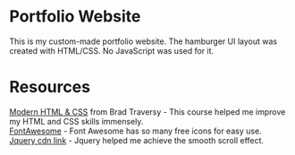 # Portfolio Website

This is my custom-made portfolio website.
The hamburger UI layout was created with HTML/CSS. No JavaScript was used for it.

# Resources
[Modern HTML & CSS](https://www.udemy.com/share/1013eAAEcaeFdUQn0A/) from Brad Traversy - This course helped me improve my HTML and CSS skills immensely.  
[FontAwesome](https://fontawesome.com/) - Font Awesome has so many free icons for easy use.    
[Jquery cdn link](https://code.jquery.com/) - Jquery helped me achieve the smooth scroll effect.
